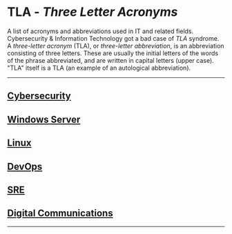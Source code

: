 # **TLA** - *Three Letter Acronyms*

A list of acronyms and abbreviations used in IT and related fields. Cybersecurity & Information Technology got a bad case of *TLA* syndrome. A *three-letter acronym* (TLA), or *three-letter abbreviation*, is an abbreviation consisting of three letters. These are usually the initial letters of the words of the phrase abbreviated, and are written in capital letters (upper case). "TLA" itself is a TLA (an example of an autological abbreviation).

---

## [**Cybersecurity**](TLA/cybersecurity.md)

## [**Windows Server**](TLA/windows.md)

## [**Linux**](TLA/linux.md)

## [**DevOps**](TLA/devops.md)

## [**SRE**](TLA/sre.md)

## [**Digital Communications**](TLA/digital-communications.md)

---
